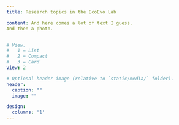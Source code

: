 ```yaml
---
title: Research topics in the EcoEvo Lab

content: And here comes a lot of text I guess.
And then a photo. 


# View.
#   1 = List
#   2 = Compact
#   3 = Card
view: 2

# Optional header image (relative to `static/media/` folder).
header:
  caption: ""
  image: ""

design:
  columns: '1'
---
```

